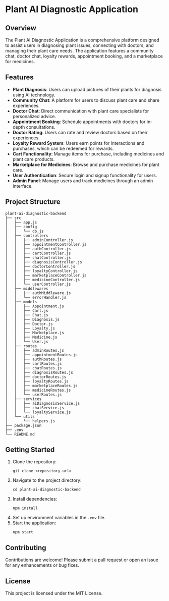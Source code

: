 # Plant AI Diagnostic Application

## Overview
The Plant AI Diagnostic Application is a comprehensive platform designed to assist users in diagnosing plant issues, connecting with doctors, and managing their plant care needs. The application features a community chat, doctor chat, loyalty rewards, appointment booking, and a marketplace for medicines.

## Features
- **Plant Diagnosis**: Users can upload pictures of their plants for diagnosis using AI technology.
- **Community Chat**: A platform for users to discuss plant care and share experiences.
- **Doctor Chat**: Direct communication with plant care specialists for personalized advice.
- **Appointment Booking**: Schedule appointments with doctors for in-depth consultations.
- **Doctor Rating**: Users can rate and review doctors based on their experiences.
- **Loyalty Reward System**: Users earn points for interactions and purchases, which can be redeemed for rewards.
- **Cart Functionality**: Manage items for purchase, including medicines and plant care products.
- **Marketplace for Medicines**: Browse and purchase medicines for plant care.
- **User Authentication**: Secure login and signup functionality for users.
- **Admin Panel**: Manage users and track medicines through an admin interface.

## Project Structure
```
plant-ai-diagnostic-backend
├── src
│   ├── app.js
│   ├── config
│   │   └── db.js
│   ├── controllers
│   │   ├── adminController.js
│   │   ├── appointmentController.js
│   │   ├── authController.js
│   │   ├── cartController.js
│   │   ├── chatController.js
│   │   ├── diagnosisController.js
│   │   ├── doctorController.js
│   │   ├── loyaltyController.js
│   │   ├── marketplaceController.js
│   │   ├── medicineController.js
│   │   └── userController.js
│   ├── middlewares
│   │   ├── authMiddleware.js
│   │   └── errorHandler.js
│   ├── models
│   │   ├── Appointment.js
│   │   ├── Cart.js
│   │   ├── Chat.js
│   │   ├── Diagnosis.js
│   │   ├── Doctor.js
│   │   ├── Loyalty.js
│   │   ├── Marketplace.js
│   │   ├── Medicine.js
│   │   └── User.js
│   ├── routes
│   │   ├── adminRoutes.js
│   │   ├── appointmentRoutes.js
│   │   ├── authRoutes.js
│   │   ├── cartRoutes.js
│   │   ├── chatRoutes.js
│   │   ├── diagnosisRoutes.js
│   │   ├── doctorRoutes.js
│   │   ├── loyaltyRoutes.js
│   │   ├── marketplaceRoutes.js
│   │   ├── medicineRoutes.js
│   │   └── userRoutes.js
│   ├── services
│   │   ├── aiDiagnosisService.js
│   │   ├── chatService.js
│   │   └── loyaltyService.js
│   └── utils
│       └── helpers.js
├── package.json
├── .env
└── README.md
```

## Getting Started
1. Clone the repository:
   ```
   git clone <repository-url>
   ```
2. Navigate to the project directory:
   ```
   cd plant-ai-diagnostic-backend
   ```
3. Install dependencies:
   ```
   npm install
   ```
4. Set up environment variables in the `.env` file.
5. Start the application:
   ```
   npm start
   ```

## Contributing
Contributions are welcome! Please submit a pull request or open an issue for any enhancements or bug fixes.

## License
This project is licensed under the MIT License.